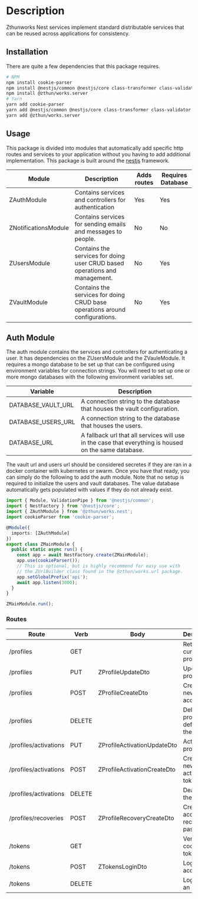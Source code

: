 # Description

Zthunworks Nest services implement standard distributable services that can be reused across applications for consistency.

## Installation

There are quite a few dependencies that this package requires.

```sh
# NPM
npm install cookie-parser
npm install @nestjs/common @nestjs/core class-transformer class-validator jsonwebtoken lodash nodemailer reflect-metadata rxjs uuid @zthun/works.core @zthun/works.dal
npm install @zthun/works.server
# Yarn
yarn add cookie-parser
yarn add @nestjs/common @nestjs/core class-transformer class-validator jsonwebtoken lodash nodemailer reflect-metadata rxjs uuid @zthun/works.core @zthun/works.dal
yarn add @zthun/works.server
```

## Usage

This package is divided into modules that automatically add specific http routes and services to your application without you having to add additional implementation. This package is built around the [nestjs](https://nestjs.com/) framework.

| Module               | Description                                                                 | Adds routes | Requires Database |
| -------------------- | --------------------------------------------------------------------------- | ----------- | ----------------- |
| ZAuthModule          | Contains services and controllers for authentication                        | Yes         | Yes               |
| ZNotificationsModule | Contains services for sending emails and messages to people.                | No          | No                |
| ZUsersModule         | Contains the services for doing user CRUD based operations and management.  | No          | Yes               |
| ZVaultModule         | Contains the services for doing CRUD base operations around configurations. | No          | Yes               |

## Auth Module

The auth module contains the services and controllers for authenticating a user. It has dependencies on the ZUsersModule and the ZVauleModule. It requires a mongo database to be set up that can be configured using environment variables for connection strings. You will need to set up one or more mongo databases with the following environment variables set.

| Variable           | Description                                                                                           |
| ------------------ | ----------------------------------------------------------------------------------------------------- |
| DATABASE_VAULT_URL | A connection string to the database that houses the vault configuration.                              |
| DATABASE_USERS_URL | A connection string to the database that houses the users.                                            |
| DATABASE_URL       | A fallback url that all services will use in the case that everything is housed on the same database. |

The vault url and users url should be considered secretes if they are ran in a docker container with kubernetes or swarm. Once you have that ready, you can simply do the following to add the auth module. Note that no setup is required to initialize the users and vault databases. The value database automatically gets populated with values if they do not already exist.

```ts
import { Module, ValidationPipe } from '@nestjs/common';
import { NestFactory } from '@nestjs/core';
import { ZAuthModule } from '@zthun/works.nest';
import cookieParser from 'cookie-parser';

@Module({
  imports: [ZAuthModule]
})
export class ZMainModule {
  public static async run() {
    const app = await NestFactory.create(ZMainModule);
    app.use(cookieParser());
    // This is optional, but is highly recommend for easy use with
    // the ZUrlBuilder class found in the @zthun/works.url package.
    app.setGlobalPrefix('api');
    await app.listen(3000);
  }
}

ZMainModule.run();
```

### Routes

| Route                 | Verb   | Body                        | Description                                |
| --------------------- | ------ | --------------------------- | ------------------------------------------ |
| /profiles             | GET    |                             | Returns the current profile.               |
| /profiles             | PUT    | ZProfileUpdateDto           | Updates a profile.                         |
| /profiles             | POST   | ZProfileCreateDto           | Creates a new account.                     |
| /profiles             | DELETE |                             | Deletes the profile defined by the cookie. |
| /profiles/activations | PUT    | ZProfileActivationUpdateDto | Activates a profile                        |
| /profiles/activations | POST   | ZProfileActivationCreateDto | Creates a new activation token.            |
| /profiles/activations | DELETE |                             | Deactivates the user                       |
| /profiles/recoveries  | POST   | ZProfileRecoveryCreateDto   | Creates an account recovery password.      |
| /tokens               | GET    |                             | Verify a cookie token                      |
| /tokens               | POST   | ZTokensLoginDto             | Login for an account.                      |
| /tokens               | DELETE |                             | Logout for an account                      |
